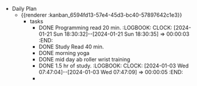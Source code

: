- Daily Plan
	- {{renderer :kanban_6594fd13-57e4-45d3-bc40-57897642c1e3}}
		- tasks
			- DONE Programming read 20 min.
			  :LOGBOOK:
			  CLOCK: [2024-01-21 Sun 18:30:32]--[2024-01-21 Sun 18:30:35] =>  00:00:03
			  :END:
			- DONE Study Read 40 min.
			- DONE morning yoga
			- DONE mid day ab roller wrist training
			- DONE 1.5 hr of study.
			  :LOGBOOK:
			  CLOCK: [2024-01-03 Wed 07:47:04]--[2024-01-03 Wed 07:47:09] =>  00:00:05
			  :END:
			-
